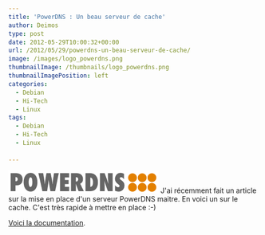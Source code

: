 ```yaml
---
title: 'PowerDNS : Un beau serveur de cache'
author: Deimos
type: post
date: 2012-05-29T10:00:32+00:00
url: /2012/05/29/powerdns-un-beau-serveur-de-cache/
image: /images/logo_powerdns.png
thumbnailImage: /thumbnails/logo_powerdns.png
thumbnailImagePosition: left
categories:
  - Debian
  - Hi-Tech
  - Linux
tags:
  - Debian
  - Hi-Tech
  - Linux

---
```

![Powerdns_logo](/images/logo_powerdns.png)
J'ai récemment fait un article sur la mise en place d'un serveur PowerDNS maitre. En voici un sur le cache. C'est très rapide à mettre en place :-)

[Voici la documentation](http://wiki.deimos.fr/PowerDNS_:_Créer_un_serveur_de_cache_DNS).
